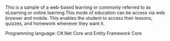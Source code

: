 This is a sample of a web-based learning or commonly referred to as eLearning or online learning.This mode of education can be access via web browser and mobile. This enables the student to access their lessons, quizzes, and homework whenever they want it.

Programming language: C#.Net Core and Entity Framework Core
